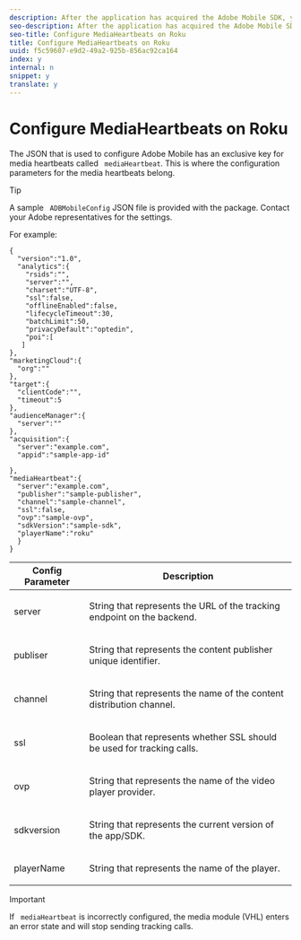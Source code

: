 ```yaml
---
description: After the application has acquired the Adobe Mobile SDK, you need to configure the media heartbeats.
seo-description: After the application has acquired the Adobe Mobile SDK, you need to configure the media heartbeats.
seo-title: Configure MediaHeartbeats on Roku
title: Configure MediaHeartbeats on Roku
uuid: f5c59607-e9d2-49a2-925b-856ac92ca164
index: y
internal: n
snippet: y
translate: y
---
```


# Configure MediaHeartbeats on Roku

The JSON that is used to configure Adobe Mobile has an exclusive key for media heartbeats called ` mediaHeartbeat`. This is where the configuration parameters for the media heartbeats belong. 

>[!TIP]
>
>A sample ` ADBMobileConfig` JSON file is provided with the package. Contact your Adobe representatives for the settings. 

For example: 
```
{
  "version":"1.0", 
  "analytics":{
    "rsids":"",
    "server":"",
    "charset":"UTF-8", 
    "ssl":false, 
    "offlineEnabled":false, 
    "lifecycleTimeout":30, 
    "batchLimit":50, 
    "privacyDefault":"optedin", 
    "poi":[
   ]
},
"marketingCloud":{
  "org":""
},
"target":{ 
  "clientCode":"", 
  "timeout":5
},
"audienceManager":{ 
  "server":""
},
"acquisition":{ 
  "server":"example.com",
  "appid":"sample-app-id"

},
"mediaHeartbeat":{ 
  "server":"example.com", 
  "publisher":"sample-publisher", 
  "channel":"sample-channel", 
  "ssl":false,
  "ovp":"sample-ovp", 
  "sdkVersion":"sample-sdk", 
  "playerName":"roku"
  }
}
```




<table id="table_00A5AE3DE21546DC89F561BAFEC6E710"> 
 <thead> 
  <tr> 
   <th colname="col1" class="entry"> Config Parameter </th> 
   <th colname="col2" class="entry"> Description </th> 
  </tr>
 </thead>
 <tbody> 
  <tr> 
   <td colname="col1"> <p><span class="codeph"> server</span> </p> </td> 
   <td colname="col2"> <p>String that represents the URL of the tracking endpoint on the backend. </p> </td> 
  </tr> 
  <tr> 
   <td colname="col1"> <p><span class="codeph"> publiser</span> </p> </td> 
   <td colname="col2"> <p>String that represents the content publisher unique identifier. </p> </td> 
  </tr> 
  <tr> 
   <td colname="col1"> <p><span class="codeph"> channel</span> </p> </td> 
   <td colname="col2"> <p>String that represents the name of the content distribution channel. </p> </td> 
  </tr> 
  <tr> 
   <td colname="col1"> <p><span class="codeph"> ssl</span> </p> </td> 
   <td colname="col2"> <p>Boolean that represents whether SSL should be used for tracking calls. </p> </td> 
  </tr> 
  <tr> 
   <td colname="col1"> <p><span class="codeph"> ovp</span> </p> </td> 
   <td colname="col2"> <p>String that represents the name of the video player provider. </p> </td> 
  </tr> 
  <tr> 
   <td colname="col1"> <p><span class="codeph"> sdkversion</span> </p> </td> 
   <td colname="col2"> <p>String that represents the current version of the app/SDK. </p> </td> 
  </tr> 
  <tr> 
   <td colname="col1"> <p><span class="codeph"> playerName</span> </p> </td> 
   <td colname="col2"> <p>String that represents the name of the player. </p> </td> 
  </tr> 
 </tbody> 
</table>


>[!IMPORTANT]
>
>If ` mediaHeartbeat` is incorrectly configured, the media module (VHL) enters an error state and will stop sending tracking calls. 

